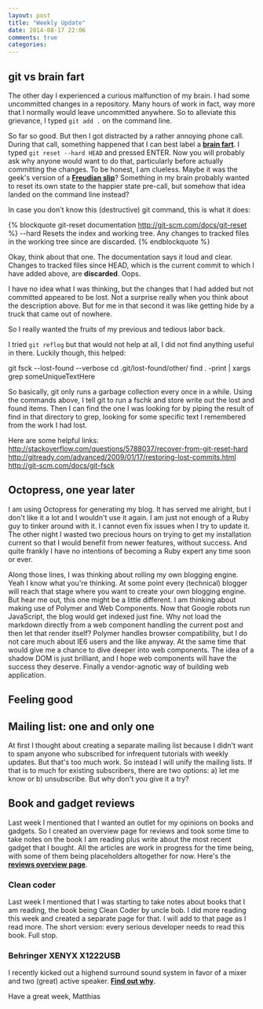 ```yaml
---
layout: post
title: "Weekly Update"
date: 2014-08-17 22:06
comments: true
categories: 
---
```

## git vs brain fart
The other day I experienced a curious malfunction of my brain. I had some uncommitted changes in a repository. Many hours of work in fact, way more that I normally would leave uncommitted anywhere. So to alleviate this grievance, I typed ````git add .```` on the command line.

So far so good. But then I got distracted by a rather annoying phone call. During that call, something happened that I can best label a **[brain fart](http://en.wikipedia.org/wiki/Brain_fart)**. I typed ````git reset --hard HEAD```` and pressed ENTER. Now you will probably ask why anyone would want to do that, particularly before actually committing the changes. To be honest, I am clueless. Maybe it was the geek's version of a **[Freudian slip](http://en.wikipedia.org/wiki/Freudian_slip)**? Something in my brain probably wanted to reset its own state to the happier state pre-call, but somehow that idea landed on the command line instead?

In case you don't know this (destructive) git command, this is what it does:

{% blockquote git-reset documentation http://git-scm.com/docs/git-reset %}
--hard
Resets the index and working tree. Any changes to tracked files in the working tree since <commit> are discarded.
{% endblockquote %}

Okay, think about that one. The documentation says it loud and clear. Changes to tracked files since HEAD, which is the current commit to which I have added above, are **discarded**. Oops.

I have no idea what I was thinking, but the changes that I had added but not committed appeared to be lost. Not a surprise really when you think about the description above. But for me in that second it was like getting hide by a truck that came out of nowhere.

So I really wanted the fruits of my previous and tedious labor back.

I tried ````git reflog```` but that would not help at all, I did not find anything useful in there. Luckily though, this helped:

git fsck --lost-found --verbose
cd .git/lost-found/other/
find . -print | xargs grep someUniqueTextHere

So basically, git only runs a garbage collection every once in a while. Using the commands above, I tell git to run a fschk and store write out the lost and found items. Then I can find the one I was looking for by piping the result of find in that directory to grep, looking for some specific text I remembered from the work I had lost. 

Here are some helpful links:
http://stackoverflow.com/questions/5788037/recover-from-git-reset-hard
http://gitready.com/advanced/2009/01/17/restoring-lost-commits.html
http://git-scm.com/docs/git-fsck

## Octopress, one year later
I am using Octopress for generating my blog. It has served me alright, but I don't like it a lot and I wouldn't use it again.  I am just not enough of a Ruby guy to tinker around with it. I cannot even fix issues when I try to update it. The other night I wasted two precious hours on trying to get my installation current so that I would benefit from newer features, without success. And quite frankly I have no intentions of becoming a Ruby expert any time soon or ever. 

Along those lines, I was thinking about rolling my own blogging engine. Yeah I know what you're thinking. At some point every (technical) blogger will reach that stage where you want to create your own blogging engine. But hear me out, this one might be a little different. I am thinking about making use of Polymer and Web Components. Now that Google robots run JavaScript, the blog would get indexed just fine. Why not load the markdown directly from a web component handling the current post and then let that render itself? Polymer handles browser compatibility, but I do not care much about IE6 users and the like anyway. At the same time that would give me a chance to dive deeper into web components. The idea of a shadow DOM is just brilliant, and I hope web components will have the success they deserve. Finally a vendor-agnotic way of building web application.

## Feeling good


## Mailing list: one and only one
At first I thought about creating a separate mailing list because I didn't want to spam anyone who subscribed for infrequent tutorials with weekly updates. But that's too much work. So instead I will unify the mailing lists. If that is to much for existing subscribers, there are two options: a) let me know or b) unsubscribe. But why don't you give it a try?

## Book and gadget reviews
Last week I mentioned that I wanted an outlet for my opinions on books and gadgets. So I created an overview page for reviews and took some time to take notes on the book I am reading plus write about the most recent gadget that I bought. All the articles are work in progress for the time being, with some of them being placeholders altogether for now. Here's the **[reviews overview page](/reviews)**.

### Clean coder
Last week I mentioned that I was starting to take notes about books that I am reading, the book being Clean Coder by uncle bob. I did more reading this week and created a separate page for that. I will add to that page as I read more. The short version: every serious developer needs to read this book. Full stop.

### Behringer XENYX X1222USB
I recently kicked out a highend surround sound system in favor of a mixer and two (great) active speaker. **[Find out why](/reviews/xenyx-x1222usb)**.


Have a great week,
Matthias